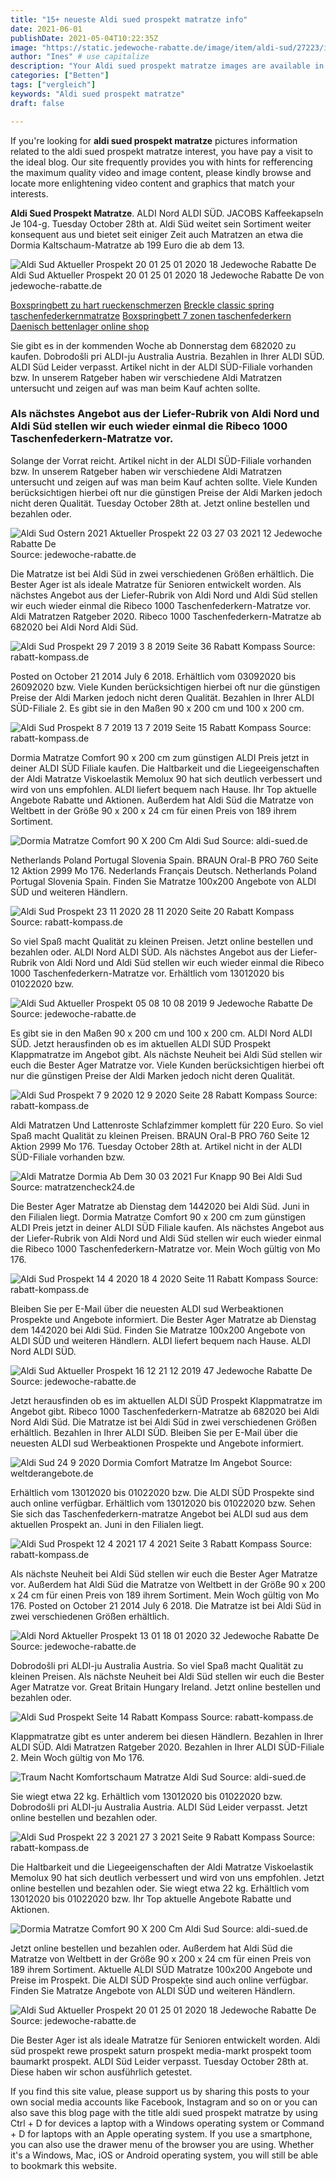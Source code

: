 ```yaml
---
title: "15+ neueste Aldi sued prospekt matratze info"
date: 2021-06-01
publishDate: 2021-05-04T10:22:35Z
image: "https://static.jedewoche-rabatte.de/image/item/aldi-sud/27223/img018.jpg"
author: "Ines" # use capitalize
description: "Your Aldi sued prospekt matratze images are available in this site. Aldi sued prospekt matratze are a topic that is being searched for and liked by netizens today. You can Get the Aldi sued prospekt matratze files here. Find and Download all free photos and vectors."
categories: ["Betten"]
tags: ["vergleich"]
keywords: "Aldi sued prospekt matratze"
draft: false

---
```


If you're looking for **aldi sued prospekt matratze** pictures information related to the aldi sued prospekt matratze interest, you have pay a visit to the ideal  blog. Our site frequently  provides you with  hints  for refferencing  the maximum  quality video and image  content, please kindly browse and locate more enlightening video content and graphics that match your interests.

**Aldi Sued Prospekt Matratze**. ALDI Nord ALDI SÜD. JACOBS Kaffeekapseln Je 104-g. Tuesday October 28th at. Aldi Süd weitet sein Sortiment weiter konsequent aus und bietet seit einiger Zeit auch Matratzen an etwa die Dormia Kaltschaum-Matratze ab 199 Euro die ab dem 13.

![Aldi Sud Aktueller Prospekt 20 01 25 01 2020 18 Jedewoche Rabatte De](https://static.jedewoche-rabatte.de/image/item/aldi-sud/27223/img018.jpg "Aldi Sud Aktueller Prospekt 20 01 25 01 2020 18 Jedewoche Rabatte De")
Aldi Sud Aktueller Prospekt 20 01 25 01 2020 18 Jedewoche Rabatte De von jedewoche-rabatte.de

[Boxspringbett zu hart rueckenschmerzen](/boxspringbett-zu-hart-rueckenschmerzen/)
[Breckle classic spring taschenfederkernmatratze](/breckle-classic-spring-taschenfederkernmatratze/)
[Boxspringbett 7 zonen taschenfederkern](/boxspringbett-7-zonen-taschenfederkern/)
[Daenisch bettenlager online shop](/daenisch-bettenlager-online-shop/)

Sie gibt es in der kommenden Woche ab Donnerstag dem 682020 zu kaufen. Dobrodošli pri ALDI-ju Australia Austria. Bezahlen in Ihrer ALDI SÜD. ALDI Süd Leider verpasst. Artikel nicht in der ALDI SÜD-Filiale vorhanden bzw. In unserem Ratgeber haben wir verschiedene Aldi Matratzen untersucht und zeigen auf was man beim Kauf achten sollte.

### Als nächstes Angebot aus der Liefer-Rubrik von Aldi Nord und Aldi Süd stellen wir euch wieder einmal die Ribeco 1000 Taschenfederkern-Matratze vor.

Solange der Vorrat reicht. Artikel nicht in der ALDI SÜD-Filiale vorhanden bzw. In unserem Ratgeber haben wir verschiedene Aldi Matratzen untersucht und zeigen auf was man beim Kauf achten sollte. Viele Kunden berücksichtigen hierbei oft nur die günstigen Preise der Aldi Marken jedoch nicht deren Qualität. Tuesday October 28th at. Jetzt online bestellen und bezahlen oder.


![Aldi Sud Ostern 2021 Aktueller Prospekt 22 03 27 03 2021 12 Jedewoche Rabatte De](https://static.jedewoche-rabatte.de/image/item/aldi-sud/37422/img012.jpg "Aldi Sud Ostern 2021 Aktueller Prospekt 22 03 27 03 2021 12 Jedewoche Rabatte De")
Source: jedewoche-rabatte.de

Die Matratze ist bei Aldi Süd in zwei verschiedenen Größen erhältlich. Die Bester Ager ist als ideale Matratze für Senioren entwickelt worden. Als nächstes Angebot aus der Liefer-Rubrik von Aldi Nord und Aldi Süd stellen wir euch wieder einmal die Ribeco 1000 Taschenfederkern-Matratze vor. Aldi Matratzen Ratgeber 2020. Ribeco 1000 Taschenfederkern-Matratze ab 682020 bei Aldi Nord Aldi Süd.

![Aldi Sud Prospekt 29 7 2019 3 8 2019 Seite 36 Rabatt Kompass](https://rabatt-kompass.de/public/gimg/3/9/7/9/7/5/6/3979756-900-100000.jpg "Aldi Sud Prospekt 29 7 2019 3 8 2019 Seite 36 Rabatt Kompass")
Source: rabatt-kompass.de

Posted on October 21 2014 July 6 2018. Erhältlich vom 03092020 bis 26092020 bzw. Viele Kunden berücksichtigen hierbei oft nur die günstigen Preise der Aldi Marken jedoch nicht deren Qualität. Bezahlen in Ihrer ALDI SÜD-Filiale 2. Es gibt sie in den Maßen 90 x 200 cm und 100 x 200 cm.

![Aldi Sud Prospekt 8 7 2019 13 7 2019 Seite 15 Rabatt Kompass](https://rabatt-kompass.de/public/gimg/3/6/6/4/5/3/1/3664531-900-100000.jpg "Aldi Sud Prospekt 8 7 2019 13 7 2019 Seite 15 Rabatt Kompass")
Source: rabatt-kompass.de

Dormia Matratze Comfort 90 x 200 cm zum günstigen ALDI Preis jetzt in deiner ALDI SÜD Filiale kaufen. Die Haltbarkeit und die Liegeeigenschaften der Aldi Matratze Viskoelastik Memolux 90 hat sich deutlich verbessert und wird von uns empfohlen. ALDI liefert bequem nach Hause. Ihr Top aktuelle Angebote Rabatte und Aktionen. Außerdem hat Aldi Süd die Matratze von Weltbett in der Größe 90 x 200 x 24 cm für einen Preis von 189 ihrem Sortiment.

![Dormia Matratze Comfort 90 X 200 Cm Aldi Sud](https://s7g10.scene7.com/is/image/aldi/202009080335 "Dormia Matratze Comfort 90 X 200 Cm Aldi Sud")
Source: aldi-sued.de

Netherlands Poland Portugal Slovenia Spain. BRAUN Oral-B PRO 760 Seite 12 Aktion 2999 Mo 176. Nederlands Français Deutsch. Netherlands Poland Portugal Slovenia Spain. Finden Sie Matratze 100x200 Angebote von ALDI SÜD und weiteren Händlern.

![Aldi Sud Prospekt 23 11 2020 28 11 2020 Seite 20 Rabatt Kompass](https://rabatt-kompass.de/public/gimg/1/4/1/9/0/5/1/7/14190517-900-100000.jpg "Aldi Sud Prospekt 23 11 2020 28 11 2020 Seite 20 Rabatt Kompass")
Source: rabatt-kompass.de

So viel Spaß macht Qualität zu kleinen Preisen. Jetzt online bestellen und bezahlen oder. ALDI Nord ALDI SÜD. Als nächstes Angebot aus der Liefer-Rubrik von Aldi Nord und Aldi Süd stellen wir euch wieder einmal die Ribeco 1000 Taschenfederkern-Matratze vor. Erhältlich vom 13012020 bis 01022020 bzw.

![Aldi Sud Aktueller Prospekt 05 08 10 08 2019 9 Jedewoche Rabatte De](https://static.jedewoche-rabatte.de/image/item/aldi-sud/23519/img009.jpg "Aldi Sud Aktueller Prospekt 05 08 10 08 2019 9 Jedewoche Rabatte De")
Source: jedewoche-rabatte.de

Es gibt sie in den Maßen 90 x 200 cm und 100 x 200 cm. ALDI Nord ALDI SÜD. Jetzt herausfinden ob es im aktuellen ALDI SÜD Prospekt Klappmatratze im Angebot gibt. Als nächste Neuheit bei Aldi Süd stellen wir euch die Bester Ager Matratze vor. Viele Kunden berücksichtigen hierbei oft nur die günstigen Preise der Aldi Marken jedoch nicht deren Qualität.

![Aldi Sud Prospekt 7 9 2020 12 9 2020 Seite 28 Rabatt Kompass](https://rabatt-kompass.de/public/gimg/1/2/5/8/4/4/2/5/12584425-900-100000.jpg "Aldi Sud Prospekt 7 9 2020 12 9 2020 Seite 28 Rabatt Kompass")
Source: rabatt-kompass.de

Aldi Matratzen Und Lattenroste Schlafzimmer komplett für 220 Euro. So viel Spaß macht Qualität zu kleinen Preisen. BRAUN Oral-B PRO 760 Seite 12 Aktion 2999 Mo 176. Tuesday October 28th at. Artikel nicht in der ALDI SÜD-Filiale vorhanden bzw.

![Aldi Matratze Dormia Ab Dem 30 03 2021 Fur Knapp 90 Bei Aldi Sud](https://www.matratzencheck24.de/media/cache/resolve/subcategory_product_details/images/uploads/subcategory/aldi-dormia-supercomfort-produktbild.png "Aldi Matratze Dormia Ab Dem 30 03 2021 Fur Knapp 90 Bei Aldi Sud")
Source: matratzencheck24.de

Die Bester Ager Matratze ab Dienstag dem 1442020 bei Aldi Süd. Juni in den Filialen liegt. Dormia Matratze Comfort 90 x 200 cm zum günstigen ALDI Preis jetzt in deiner ALDI SÜD Filiale kaufen. Als nächstes Angebot aus der Liefer-Rubrik von Aldi Nord und Aldi Süd stellen wir euch wieder einmal die Ribeco 1000 Taschenfederkern-Matratze vor. Mein Woch gültig von Mo 176.

![Aldi Sud Prospekt 14 4 2020 18 4 2020 Seite 11 Rabatt Kompass](https://rabatt-kompass.de/public/gimg/9/4/9/5/8/1/4/9495814-900-100000.jpg "Aldi Sud Prospekt 14 4 2020 18 4 2020 Seite 11 Rabatt Kompass")
Source: rabatt-kompass.de

Bleiben Sie per E-Mail über die neuesten ALDI sud Werbeaktionen Prospekte und Angebote informiert. Die Bester Ager Matratze ab Dienstag dem 1442020 bei Aldi Süd. Finden Sie Matratze 100x200 Angebote von ALDI SÜD und weiteren Händlern. ALDI liefert bequem nach Hause. ALDI Nord ALDI SÜD.

![Aldi Sud Aktueller Prospekt 16 12 21 12 2019 47 Jedewoche Rabatte De](https://static.jedewoche-rabatte.de/image/item/aldi-sud/26339/img047.jpg "Aldi Sud Aktueller Prospekt 16 12 21 12 2019 47 Jedewoche Rabatte De")
Source: jedewoche-rabatte.de

Jetzt herausfinden ob es im aktuellen ALDI SÜD Prospekt Klappmatratze im Angebot gibt. Ribeco 1000 Taschenfederkern-Matratze ab 682020 bei Aldi Nord Aldi Süd. Die Matratze ist bei Aldi Süd in zwei verschiedenen Größen erhältlich. Bezahlen in Ihrer ALDI SÜD. Bleiben Sie per E-Mail über die neuesten ALDI sud Werbeaktionen Prospekte und Angebote informiert.

![Aldi Sud 24 9 2020 Dormia Comfort Matratze Im Angebot](https://weltderangebote.de/wp-content/uploads/2019/01/dormia-comfort-matratze.jpg "Aldi Sud 24 9 2020 Dormia Comfort Matratze Im Angebot")
Source: weltderangebote.de

Erhältlich vom 13012020 bis 01022020 bzw. Die ALDI SÜD Prospekte sind auch online verfügbar. Erhältlich vom 13012020 bis 01022020 bzw. Sehen Sie sich das Taschenfederkern-matratze Angebot bei ALDI sud aus dem aktuellen Prospekt an. Juni in den Filialen liegt.

![Aldi Sud Prospekt 12 4 2021 17 4 2021 Seite 3 Rabatt Kompass](https://rabatt-kompass.de/public/gimg/1/6/6/7/1/9/3/7/16671937-900-100000.jpg "Aldi Sud Prospekt 12 4 2021 17 4 2021 Seite 3 Rabatt Kompass")
Source: rabatt-kompass.de

Als nächste Neuheit bei Aldi Süd stellen wir euch die Bester Ager Matratze vor. Außerdem hat Aldi Süd die Matratze von Weltbett in der Größe 90 x 200 x 24 cm für einen Preis von 189 ihrem Sortiment. Mein Woch gültig von Mo 176. Posted on October 21 2014 July 6 2018. Die Matratze ist bei Aldi Süd in zwei verschiedenen Größen erhältlich.

![Aldi Nord Aktueller Prospekt 13 01 18 01 2020 32 Jedewoche Rabatte De](https://static.jedewoche-rabatte.de/image/item/aldi-nord/27107/img032.jpg "Aldi Nord Aktueller Prospekt 13 01 18 01 2020 32 Jedewoche Rabatte De")
Source: jedewoche-rabatte.de

Dobrodošli pri ALDI-ju Australia Austria. So viel Spaß macht Qualität zu kleinen Preisen. Als nächste Neuheit bei Aldi Süd stellen wir euch die Bester Ager Matratze vor. Great Britain Hungary Ireland. Jetzt online bestellen und bezahlen oder.

![Aldi Sud Prospekt Seite 14 Rabatt Kompass](https://rabatt-kompass.de/public/gimg/1/1/2/4/8/9/2/4/11248924-900-100000.jpg "Aldi Sud Prospekt Seite 14 Rabatt Kompass")
Source: rabatt-kompass.de

Klappmatratze gibt es unter anderem bei diesen Händlern. Bezahlen in Ihrer ALDI SÜD. Aldi Matratzen Ratgeber 2020. Bezahlen in Ihrer ALDI SÜD-Filiale 2. Mein Woch gültig von Mo 176.

![Traum Nacht Komfortschaum Matratze Aldi Sud](https://s7g10.scene7.com/is/image/aldi/202103290614 "Traum Nacht Komfortschaum Matratze Aldi Sud")
Source: aldi-sued.de

Sie wiegt etwa 22 kg. Erhältlich vom 13012020 bis 01022020 bzw. Dobrodošli pri ALDI-ju Australia Austria. ALDI Süd Leider verpasst. Jetzt online bestellen und bezahlen oder.

![Aldi Sud Prospekt 22 3 2021 27 3 2021 Seite 9 Rabatt Kompass](https://rabatt-kompass.de/public/gimg/1/6/2/6/1/0/7/5/16261075-900-100000.jpg "Aldi Sud Prospekt 22 3 2021 27 3 2021 Seite 9 Rabatt Kompass")
Source: rabatt-kompass.de

Die Haltbarkeit und die Liegeeigenschaften der Aldi Matratze Viskoelastik Memolux 90 hat sich deutlich verbessert und wird von uns empfohlen. Jetzt online bestellen und bezahlen oder. Sie wiegt etwa 22 kg. Erhältlich vom 13012020 bis 01022020 bzw. Ihr Top aktuelle Angebote Rabatte und Aktionen.

![Dormia Matratze Comfort 90 X 200 Cm Aldi Sud](https://s7g10.scene7.com/is/image/aldi/202009080334 "Dormia Matratze Comfort 90 X 200 Cm Aldi Sud")
Source: aldi-sued.de

Jetzt online bestellen und bezahlen oder. Außerdem hat Aldi Süd die Matratze von Weltbett in der Größe 90 x 200 x 24 cm für einen Preis von 189 ihrem Sortiment. Aktuelle ALDI SÜD Matratze 100x200 Angebote und Preise im Prospekt. Die ALDI SÜD Prospekte sind auch online verfügbar. Finden Sie Matratze Angebote von ALDI SÜD und weiteren Händlern.

![Aldi Sud Aktueller Prospekt 20 01 25 01 2020 18 Jedewoche Rabatte De](https://static.jedewoche-rabatte.de/image/item/aldi-sud/27223/img018.jpg "Aldi Sud Aktueller Prospekt 20 01 25 01 2020 18 Jedewoche Rabatte De")
Source: jedewoche-rabatte.de

Die Bester Ager ist als ideale Matratze für Senioren entwickelt worden. Aldi süd prospekt rewe prospekt saturn prospekt media-markt prospekt toom baumarkt prospekt. ALDI Süd Leider verpasst. Tuesday October 28th at. Diese haben wir schon ausführlich getestet.

If you find this site value, please support us by sharing this posts to your own social media accounts like Facebook, Instagram and so on or you can also save this blog page with the title aldi sued prospekt matratze by using Ctrl + D for devices a laptop with a Windows operating system or Command + D for laptops with an Apple operating system. If you use a smartphone, you can also use the drawer menu of the browser you are using. Whether it's a Windows, Mac, iOS or Android operating system, you will still be able to bookmark this website.

